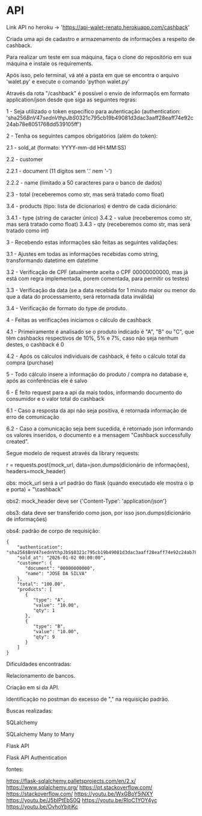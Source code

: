 # API
Link API no heroku -> 'https://api-walet-renato.herokuapp.com/cashback'

Criada uma api de cadastro e armazenamento de informações a respeito de cashback.

Para realizar um teste em sua máquina, faça o clone do repositório em sua máquina e instale os requirements.

Após isso, pelo terminal, vá até a pasta em que se encontra o arquivo 'walet.py' e execute o comando 'python walet.py'

Através da rota "/cashback" é possível o envio de informaçõs em formato application/json desde que siga as seguintes regras:

1 - Seja utilizado o token específico para autenticação (authentication: 'sha256$BnV47sednVthpJbS$0321c795cb19b49081d3dac3aaff28eaff74e92c24ab78e8051768dd539105ff')

2 - Tenha os seguintes campos obrigatórios (além do token):

  2.1 - sold_at (formato: YYYY-mm-dd HH:MM:SS)
  
  2.2 - customer
  
   2.2.1 - document (11 dígitos sem '.' nem '-')
  
   2.2.2 - name (limitado a 50 caracteres para o banco de dados)
    
  2.3 - total (receberemos como str, mas será tratado como float)
  
  3.4 - products (tipo: lista de dicionarios) e dentro de cada dicionário:
  
   3.4.1 - type (string de caracter único)
   3.4.2 - value (receberemos como str, mas será tratado como float)
   3.4.3 - qty (receberemos como str, mas será tratado como int)
   
3 - Recebendo estas informações são feitas as seguintes validações:

  3.1 - Ajustes em todas as informações recebidas como string, transformando datetime em datetime
  
  3.2 - Verificação de CPF (atualmente aceita o CPF 00000000000, mas já está com regra implementada, porem comentada, para permitir os testes)
  
  3.3 - Verificação da data (se a data recebida for 1 minuto maior ou menor do que a data do processamento, será retornada data inválida)
  
  3.4 - Verificação de formato do type de produto.
 
4 - Feitas as verificações iniciamos o cálculo de cashback

  4.1 - Primeiramente é analisado se o produto indicado é "A", "B" ou "C", que têm cashbacks respectivos de 10%, 5% e 7%, caso não seja nenhum destes, o cashback é 0
  
  4.2 - Após os cálculos individuais de cashback, é feito o cálculo total da compra (purchase)

5 - Todo cálculo insere a informação do produto / compra no database e, após as conferências ele é salvo

6 - É feito request para a api da mais todos, informando documento do consumidor e o valor total do cashback

  6.1 - Caso a resposta da api não seja positiva, é retornada informação de erro de comunicação
  
  6.2 - Caso a comunicação seja bem sucedida, é retornado json informando os valores inseridos, o documento e a mensagem "Cashback successfully created".


Segue modelo de request através da library requests:

r = requests.post(mock_url, data=json.dumps(dicionário de informações), headers=mock_header)

obs: mock_url será a url padrão do flask (quando executado ele mostra o ip e porta) + "\cashback"

obs2: mock_header deve ser {'Content-Type': 'application/json'}

obs3: data deve ser transferido como json, por isso json.dumps(dicionário de informações)

obs4: padrão de corpo de requisição:

    {
        "authentication": "sha256$BnV47sednVthpJbS$0321c795cb19b49081d3dac3aaff28eaff74e92c24ab78e8051768dd539105ff",
        "sold_at": "2026-01-02 00:00:00",
        "customer": {
           "document": "00000000000",
           "name": "JOSE DA SILVA"
        },
        "total": "100.00",
        "products": [
           {
              "type": "A",
              "value": "10.00",
              "qty": 1
           },
           {
              "type": "B",
              "value": "10.00",
              "qty": 9
           }
        ]
    }



Dificuldades encontradas:

Relacionamento de bancos.

Criação em si da API.

Identificação no postman do excesso de "," na requisição padrão.
 
Buscas realizadas:

SQLalchemy

SQLalchemy Many to Many

Flask API

Flask API Authentication

fontes:

https://flask-sqlalchemy.palletsprojects.com/en/2.x/
https://www.sqlalchemy.org/
https://pt.stackoverflow.com/
https://stackoverflow.com/
https://youtu.be/WxGBoY5iNXY
https://youtu.be/J5bIPtEbS0Q
https://youtu.be/RIoC1YOY4yc
https://youtu.be/OvhoYbjtiKc


